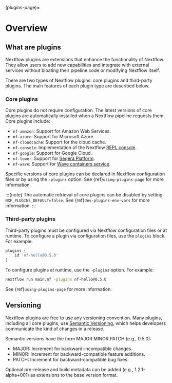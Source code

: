 (plugins-page)=

# Overview

## What are plugins

Nextflow plugins are extensions that enhance the functionality of Nextflow. They allow users to add new capabilities and integrate with external services without bloating their pipeline code or modifying Nextflow itself.

There are two types of Nextflow plugins: core plugins and third-party plugins. The main features of each plugin type are described below.

<h3>Core plugins</h3>

Core plugins do not require configuration. The latest versions of core plugins are automatically installed when a Nextflow pipeline requests them. Core plugins include:

* `nf-amazon`: Support for Amazon Web Services.
* `nf-azure`: Support for Microsoft Azure.
* `nf-cloudcache`: Support for the cloud cache.
* `nf-console`: Implementation of the Nextflow [REPL console](https://seqera.io/blog/introducing-nextflow-console/).
* `nf-google`: Support for Google Cloud.
* `nf-tower`: Support for [Seqera Platform](https://seqera.io/platform/).
* `nf-wave`: Support for [Wave containers service](https://seqera.io/wave/).

Specific versions of core plugins can be declared in Nextflow configuration files or by using the `-plugins` option. See {ref}`using-plugins-page` for more information.

:::{note}
The automatic retrieval of core plugins can be disabled by setting `NXF_PLUGINS_DEFAULT=false`. See {ref}`dev-plugins-env-vars` for more information.
:::

<h3>Third-party plugins</h3>

Third-party plugins must be configured via Nextflow configuration files or at runtime. To configure a plugin via configuration files, use the `plugins` block. For example:

```groovy
plugins {
    id 'nf-hello@0.5.0'
}
```

To configure plugins at runtime, use the `-plugins` option. For example:

```bash
nextflow run main.nf -plugins nf-hello@0.5.0
```

See {ref}`using-plugins-page` for more information.

## Versioning

Nextflow plugins are free to use any versioning convention. Many plugins, including all core plugins, use [Semantic Versioning](https://semver.org/), which helps developers communicate the kind of changes in a release.

Semantic versions have the form MAJOR.MINOR.PATCH (e.g., 0.5.0):

* MAJOR: Increment for backward-incompatible changes.
* MINOR: Increment for backward-compatible feature additions.
* PATCH: Increment for backward-compatible bug fixes.

Optional pre-release and build metadata can be added (e.g., 1.2.1-alpha+001) as extensions to the base version format.
